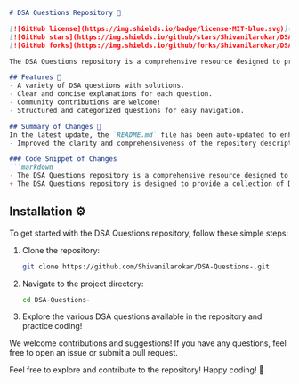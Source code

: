 ```markdown
# DSA Questions Repository 🚀

[![GitHub license](https://img.shields.io/badge/license-MIT-blue.svg)](https://github.com/Shivanilarokar/DSA-Questions-/blob/master/LICENSE)
[![GitHub stars](https://img.shields.io/github/stars/Shivanilarokar/DSA-Questions-.svg)](https://github.com/Shivanilarokar/DSA-Questions-/stargazers)
[![GitHub forks](https://img.shields.io/github/forks/Shivanilarokar/DSA-Questions-.svg)](https://github.com/Shivanilarokar/DSA-Questions-/network)

The DSA Questions repository is a comprehensive resource designed to provide a collection of Data Structures and Algorithms (DSA) questions to help you enhance your coding skills and prepare for technical interviews.

## Features 🌟
- A variety of DSA questions with solutions.
- Clear and concise explanations for each question.
- Community contributions are welcome!
- Structured and categorized questions for easy navigation.

## Summary of Changes 📝
In the latest update, the `README.md` file has been auto-updated to enhance the description of the repository. The following changes were made:
- Improved the clarity and comprehensiveness of the repository description.

### Code Snippet of Changes
```markdown
- The DSA Questions repository is a comprehensive resource designed to provide a collection of Data Structures and Algorithms (DSA) questions to help you enhance your coding skills and prepare for technical interviews.
+ The DSA Questions repository is designed to provide a collection of Data Structures and Algorithms (DSA) questions to help you enhance your coding skills and prepare for technical interviews.
```

## Installation ⚙️
To get started with the DSA Questions repository, follow these simple steps:
1. Clone the repository:
   ```bash
   git clone https://github.com/Shivanilarokar/DSA-Questions-.git
   ```
2. Navigate to the project directory:
   ```bash
   cd DSA-Questions-
   ```
3. Explore the various DSA questions available in the repository and practice coding!

We welcome contributions and suggestions! If you have any questions, feel free to open an issue or submit a pull request.

Feel free to explore and contribute to the repository! Happy coding! 🎉
```